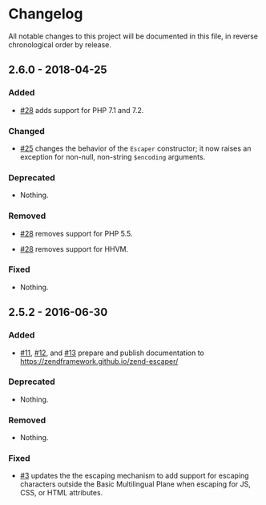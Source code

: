 # Changelog

All notable changes to this project will be documented in this file, in reverse chronological order by release.

## 2.6.0 - 2018-04-25

### Added

- [#28](https://github.com/zendframework/zend-escaper/pull/28) adds support for PHP 7.1 and 7.2.

### Changed

- [#25](https://github.com/zendframework/zend-escaper/pull/25) changes the behavior of the `Escaper` constructor; it now raises an
  exception for non-null, non-string `$encoding` arguments.

### Deprecated

- Nothing.

### Removed

- [#28](https://github.com/zendframework/zend-escaper/pull/28) removes support for PHP 5.5.

- [#28](https://github.com/zendframework/zend-escaper/pull/28) removes support for HHVM.

### Fixed

- Nothing.

## 2.5.2 - 2016-06-30

### Added

- [#11](https://github.com/zendframework/zend-escaper/pull/11),
  [#12](https://github.com/zendframework/zend-escaper/pull/12), and
  [#13](https://github.com/zendframework/zend-escaper/pull/13) prepare and
  publish documentation to https://zendframework.github.io/zend-escaper/

### Deprecated

- Nothing.

### Removed

- Nothing.

### Fixed

- [#3](https://github.com/zendframework/zend-escaper/pull/3) updates the
  the escaping mechanism to add support for escaping characters outside the Basic
  Multilingual Plane when escaping for JS, CSS, or HTML attributes.
